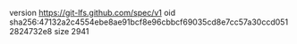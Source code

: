 version https://git-lfs.github.com/spec/v1
oid sha256:47132a2c4554ebe8ae91bcf8e96cbbcf69035cd8e7cc57a30ccd0512824732e8
size 2941
